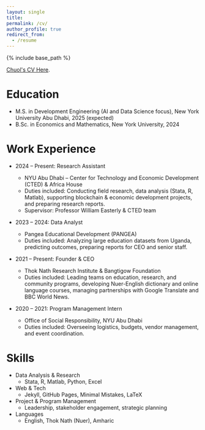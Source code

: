 ```yaml
---
layout: single
title:
permalink: /cv/
author_profile: true
redirect_from:
  - /resume
---
```


{% include base_path %}

 [Chuol's CV Here](/Users/chuoldeng/chuolrdeng.github.io/files/ChuolRueiDengBerkeley.pdf).

Education
======
* M.S. in Development Engineering (AI and Data Science focus), New York University Abu Dhabi, 2025 (expected)  
* B.Sc. in Economics and Mathematics, New York University, 2024  

Work Experience
======
* 2024 – Present: Research Assistant  
  * NYU Abu Dhabi – Center for Technology and Economic Development (CTED) & Africa House  
  * Duties included: Conducting field research, data analysis (Stata, R, Matlab), supporting blockchain & economic development projects, and preparing research reports.  
  * Supervisor: Professor William Easterly & CTED team  

* 2023 – 2024: Data Analyst  
  * Pangea Educational Development (PANGEA)  
  * Duties included: Analyzing large education datasets from Uganda, predicting outcomes, preparing reports for CEO and senior staff.  

* 2021 – Present: Founder & CEO  
  * Thok Nath Research Institute & Bangtigow Foundation  
  * Duties included: Leading teams on education, research, and community programs, developing Nuer-English dictionary and online language courses, managing partnerships with Google Translate and BBC World News.  

* 2020 – 2021: Program Management Intern  
  * Office of Social Responsibility, NYU Abu Dhabi  
  * Duties included: Overseeing logistics, budgets, vendor management, and event coordination.  

Skills
======
* Data Analysis & Research  
  * Stata, R, Matlab, Python, Excel  
* Web & Tech  
  * Jekyll, GitHub Pages, Minimal Mistakes, LaTeX  
* Project & Program Management  
  * Leadership, stakeholder engagement, strategic planning  
* Languages  
  * English, Thok Nath (Nuer), Amharic



